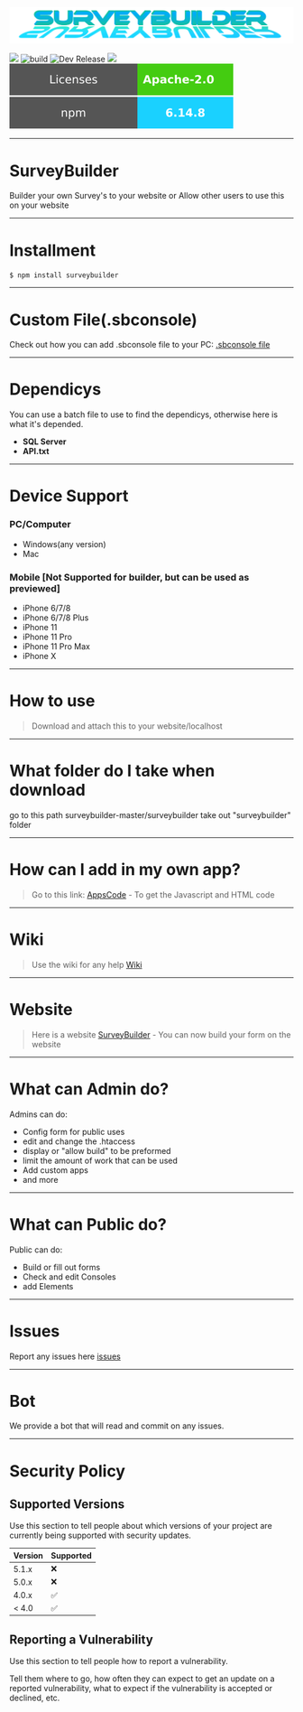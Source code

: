<a href="http://surveybuilder.epizy.com/Home.php" target="_blank"><img src="https://github.com/surveybuilderteams/surveybuilder/blob/master/banner/banner.png?raw=true"/></a>


<a href="https://github.com/surveybuilderteams/surveybuilder/releases" target="_blank"><image src="https://raw.githubusercontent.com/surveybuilderteams/surveybuilder/master/banner/version.svg"/></a>
![build](https://raw.githubusercontent.com/surveybuilderteams/surveybuilder/master/banner/build_pass.svg)
![Dev Release](https://raw.githubusercontent.com/surveybuilderteams/surveybuilder/master/banner/DevRelease.svg)
<a href="https://github.com/surveybuilderteams/surveybuilder/archive/master.zip" target="_blank"><image src="https://raw.githubusercontent.com/surveybuilderteams/surveybuilder/master/banner/download.svg"/></a>
<a href="https://github.com/surveybuilderteams/surveybuilder/blob/master/LICENSE"><img src="https://raw.githubusercontent.com/surveybuilderteams/surveybuilder/master/banner/License.svg"/></a>
<a href="https://www.npmjs.com/package/surveybuilder"><img src="https://raw.githubusercontent.com/surveybuilderteams/surveybuilder/master/banner/npmjs.svg"/></a>
***


# SurveyBuilder

Builder your own Survey's to your website or Allow other users to use this on your website

***

# Installment

```npm
$ npm install surveybuilder
```

***

# Custom File(.sbconsole)

Check out how you can add .sbconsole file to your PC: <a href="https://github.com/surveybuilderteams/SurevyBuilderConsoleFile/tree/main">.sbconsole file</a>

***

# Dependicys 

You can use a batch file to use to find the dependicys, otherwise here is what it's depended.

*  **SQL Server**
*  **API.txt**

***

# Device Support

### PC/Computer

* Windows(any version)
* Mac

### Mobile [Not Supported for builder, but can be used as previewed]

* iPhone 6/7/8
* iPhone 6/7/8 Plus
* iPhone 11
* iPhone 11 Pro
* iPhone 11 Pro Max
* iPhone X

***

# How to use

> Download and attach this to your website/localhost

***

# What folder do I take when download

go to this path surveybuilder-master/surveybuilder
take out "surveybuilder" folder

***

# How can I add in my own app?

> Go to this link: [AppsCode](https://github.com/SurveyBuilder-Admin/SurveyBuilder-Apps-code) - To get the Javascript and HTML code

***

# Wiki 

> Use the wiki for any help [Wiki](https://github.com/SurveyBuilderTeams/SurveyBuilder/wiki)

***

# Website

> Here is a website [SurveyBuilder](http://surveybuilder.epizy.com/Home) - You can now build your form on the website

***

# What can Admin do?

Admins can do:
* Config form for public uses
* edit and change the .htaccess
* display or "allow build" to be preformed
* limit the amount of work that can be used
* Add custom apps
* and more

***

# What can Public do?

Public can do:
* Build or fill out forms
* Check and edit Consoles 
* add Elements

***

# Issues

Report any issues here [issues](https://github.com/SurveyBuilderTeams/SurveyBuilder/issues)

***

# Bot

We provide a bot that will read and commit on any issues.

***

# Security Policy

## Supported Versions

Use this section to tell people about which versions of your project are
currently being supported with security updates.

| Version | Supported          |
| ------- | ------------------ |
| 5.1.x   | :x:                |
| 5.0.x   | :x:                |
| 4.0.x   | :white_check_mark: |
| < 4.0   | :white_check_mark: |

## Reporting a Vulnerability

Use this section to tell people how to report a vulnerability.

Tell them where to go, how often they can expect to get an update on a
reported vulnerability, what to expect if the vulnerability is accepted or
declined, etc.
